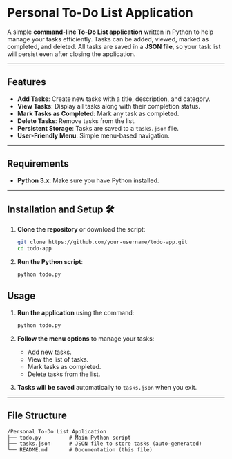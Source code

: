# **Personal To-Do List Application** 

A simple **command-line To-Do List application** written in Python to help manage your tasks efficiently. Tasks can be added, viewed, marked as completed, and deleted. All tasks are saved in a **JSON file**, so your task list will persist even after closing the application.

---

## **Features** 
- **Add Tasks**: Create new tasks with a title, description, and category.
- **View Tasks**: Display all tasks along with their completion status.
- **Mark Tasks as Completed**: Mark any task as completed.
- **Delete Tasks**: Remove tasks from the list.
- **Persistent Storage**: Tasks are saved to a `tasks.json` file.
- **User-Friendly Menu**: Simple menu-based navigation.

---

## **Requirements** 
- **Python 3.x**: Make sure you have Python installed.  

---

## **Installation and Setup** 🛠️
1. **Clone the repository** or download the script:
    ```bash
    git clone https://github.com/your-username/todo-app.git
    cd todo-app
    ```

2. **Run the Python script**:
    ```bash
    python todo.py
    ```

## **Usage** 

1. **Run the application** using the command:
    ```bash
    python todo.py
    ```

2. **Follow the menu options** to manage your tasks:
    - Add new tasks.
    - View the list of tasks.
    - Mark tasks as completed.
    - Delete tasks from the list.

3. **Tasks will be saved** automatically to `tasks.json` when you exit.

---

## **File Structure** 
```
/Personal To-Do List Application  
├── todo.py         # Main Python script
├── tasks.json      # JSON file to store tasks (auto-generated)
└── README.md       # Documentation (this file)
```
